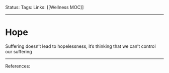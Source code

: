 Status:
Tags:
Links: [[Wellness MOC]]
___
#  Hope
Suffering doesn’t lead to hopelessness, it’s thinking that we can’t control our suffering
___
References:
